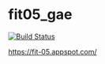 # fit05_gae
[![Build Status](https://drone.io/github.com/fit05/fit05_gae/status.png)](https://drone.io/github.com/fit05/fit05_gae/latest)

https://fit-05.appspot.com/
